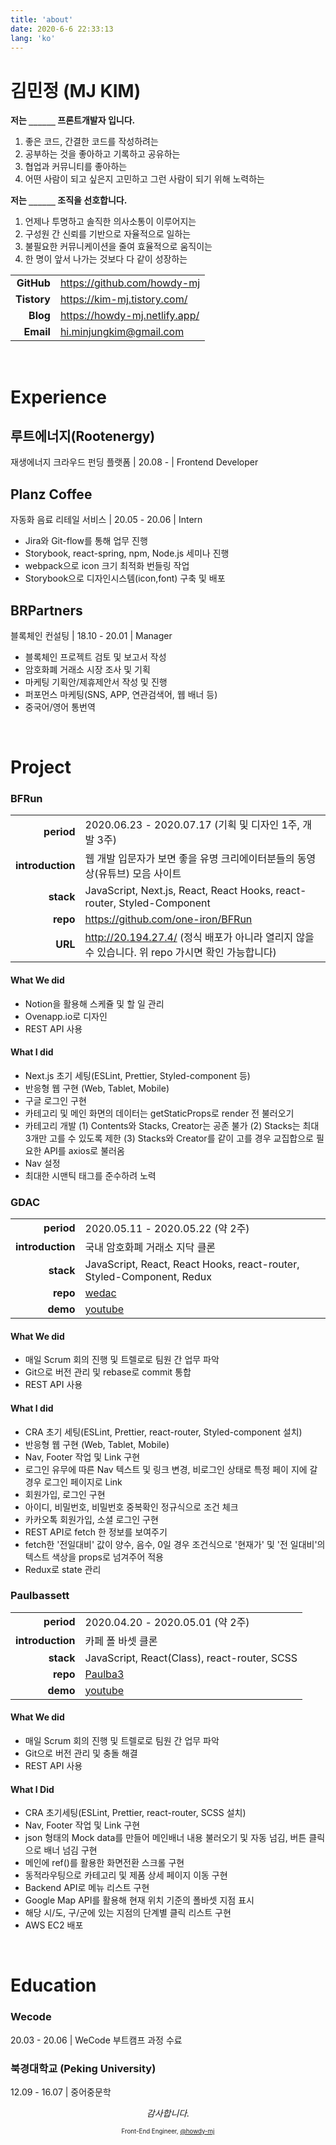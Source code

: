```yaml
---
title: 'about'
date: 2020-6-6 22:33:13
lang: 'ko'
---
```


# 김민정 (MJ KIM)

**저는 `______` 프론트개발자 입니다.**

1. 좋은 코드, 간결한 코드를 작성하려는
2. 공부하는 것을 좋아하고 기록하고 공유하는
3. 협업과 커뮤니티를 좋아하는
4. 어떤 사람이 되고 싶은지 고민하고 그런 사람이 되기 위해 노력하는

**저는 `______` 조직을 선호합니다.**

1. 언제나 투명하고 솔직한 의사소통이 이루어지는
2. 구성원 간 신뢰를 기반으로 자율적으로 일하는
3. 불필요한 커뮤니케이션을 줄여 효율적으로 움직이는
4. 한 명이 앞서 나가는 것보다 다 같이 성장하는

|             |                                 |
| ----------: | ------------------------------- |
|  **GitHub** | <https://github.com/howdy-mj>   |
| **Tistory** | <https://kim-mj.tistory.com/>   |
|    **Blog** | <https://howdy-mj.netlify.app/> |
|   **Email** | <hi.minjungkim@gmail.com>       |

<br />

# Experience

## 루트에너지(Rootenergy)

재생에너지 크라우드 펀딩 플랫폼 | 20.08 - | Frontend Developer

## Planz Coffee

자동화 음료 리테일 서비스 | 20.05 - 20.06 | Intern

- Jira와 Git-flow를 통해 업무 진행
- Storybook, react-spring, npm, Node.js 세미나 진행
- webpack으로 icon 크기 최적화 번들링 작업
- Storybook으로 디자인시스템(icon,font) 구축 및 배포

## BRPartners

블록체인 컨설팅 | 18.10 - 20.01 | Manager

- 블록체인 프로젝트 검토 및 보고서 작성
- 암호화폐 거래소 시장 조사 및 기획
- 마케팅 기획안/제휴제안서 작성 및 진행
- 퍼포먼스 마케팅(SNS, APP, 연관검색어, 웹 배너 등)
- 중국어/영어 통번역

<br />

# Project

### BFRun

|                  |                                                                                                  |
| ---------------: | ------------------------------------------------------------------------------------------------ |
|       **period** | 2020.06.23 - 2020.07.17 (기획 및 디자인 1주, 개발 3주)                                           |
| **introduction** | 웹 개발 입문자가 보면 좋을 유명 크리에이터분들의 동영상(유튜브) 모음 사이트                      |
|        **stack** | JavaScript, Next.js, React, React Hooks, react-router, Styled-Component                          |
|         **repo** | https://github.com/one-iron/BFRun                                                                |
|          **URL** | http://20.194.27.4/ (정식 배포가 아니라 열리지 않을 수 있습니다. 위 repo 가시면 확인 가능합니다) |

#### What We did

- Notion을 활용해 스케쥴 및 할 일 관리
- Ovenapp.io로 디자인
- REST API 사용

#### What I did

- Next.js 초기 세팅(ESLint, Prettier, Styled-component 등)
- 반응형 웹 구현 (Web, Tablet, Mobile)
- 구글 로그인 구현
- 카테고리 및 메인 화면의 데이터는 getStaticProps로 render 전 불러오기
- 카테고리 개발
  (1) Contents와 Stacks, Creator는 공존 불가
  (2) Stacks는 최대 3개만 고를 수 있도록 제한
  (3) Stacks와 Creator를 같이 고를 경우 교집합으로 필요한 API를 axios로 불러옴
- Nav 설정
- 최대한 시맨틱 태그를 준수하려 노력

### GDAC

|                  |                                                                       |
| ---------------: | --------------------------------------------------------------------- |
|       **period** | 2020.05.11 - 2020.05.22 (약 2주)                                      |
| **introduction** | 국내 암호화폐 거래소 지닥 클론                                        |
|        **stack** | JavaScript, React, React Hooks, react-router, Styled-Component, Redux |
|         **repo** | [wedac](https://github.com/howdy-mj/wedac-frontend)                   |
|         **demo** | [youtube](https://youtu.be/LdF1LG_R4Uo)                               |

#### What We did

- 매일 Scrum 회의 진행 및 트렐로로 팀원 간 업무 파악
- Git으로 버전 관리 및 rebase로 commit 통합
- REST API 사용

#### What I did

- CRA 초기 세팅(ESLint, Prettier, react-router, Styled-component 설치)
- 반응형 웹 구현 (Web, Tablet, Mobile)
- Nav, Footer 작업 및 Link 구현
- 로그인 유무에 따른 Nav 텍스트 및 링크 변경, 비로그인 상태로 특정 페이
  지에 갈 경우 로그인 페이지로 Link
- 회원가입, 로그인 구현
- 아이디, 비밀번호, 비밀번호 중복확인 정규식으로 조건 체크
- 카카오톡 회원가입, 소셜 로그인 구현
- REST API로 fetch 한 정보를 보여주기
- fetch한 '전일대비' 값이 양수, 음수, 0일 경우 조건식으로 '현재가' 및 '전
  일대비'의 텍스트 색상을 props로 넘겨주어 적용
- Redux로 state 관리

### Paulbassett

|                  |                                                         |
| ---------------: | ------------------------------------------------------- |
|       **period** | 2020.04.20 - 2020.05.01 (약 2주)                        |
| **introduction** | 카페 폴 바셋 클론                                       |
|        **stack** | JavaScript, React(Class), react-router, SCSS            |
|         **repo** | [Paulba3](https://github.com/howdy-mj/PaulBa3-frontend) |
|         **demo** | [youtube](https://youtu.be/a1vKyWHA8pE)                 |

#### What We did

- 매일 Scrum 회의 진행 및 트렐로로 팀원 간 업무 파악
- Git으로 버전 관리 및 충돌 해결
- REST API 사용

#### What I Did

- CRA 초기세팅(ESLint, Prettier, react-router, SCSS 설치)
- Nav, Footer 작업 및 Link 구현
- json 형태의 Mock data를 만들어 메인배너 내용 불러오기 및 자동 넘김, 버튼 클릭으로 배너 넘김 구현
- 메인에 ref()를 활용한 화면전환 스크롤 구현
- 동적라우팅으로 카테고리 및 제품 상세 페이지 이동 구현
- Backend API로 메뉴 리스트 구현
- Google Map API를 활용해 현재 위치 기준의 폴바셋 지점 표시
- 해당 시/도, 구/군에 있는 지점의 단계별 클릭 리스트 구현
- AWS EC2 배포

<br />

# Education

### Wecode

20.03 - 20.06 | WeCode 부트캠프 과정 수료

### 북경대학교 (Peking University)

12.09 - 16.07 | 중어중문학

<div style="text-align: center" class="final">

_감사합니다._

<sub><sup>Front-End Engineer, <a href="https://github.com/howdy-mj">@howdy-mj</a></sup></sub>

</div>
